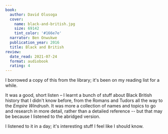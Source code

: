 ```yaml
---
book:
  author: David Olusoga
  cover:
    name: black-and-british.jpg
    size: 69142
    tint_color: '#166e7e'
  narrator: Ben Onwukwe
  publication_year: 2016
  title: Black and British
review:
  date_read: 2021-07-24
  format: audiobook
  rating: 4
---
```


I borrowed a copy of this from the library; it's been on my reading list for a while.

It was a good, short listen – I learnt a bunch of stuff about Black British history that I didn't know before, from the Romans and Tudors all the way to the *Empire Windrush*.
It was more a collection of names and topics to go and research in more detail, rather than a detailed reference -- but that may be because I listened to the abridged version.

I listened to it in a day; it's interesting stuff I feel like I should know.